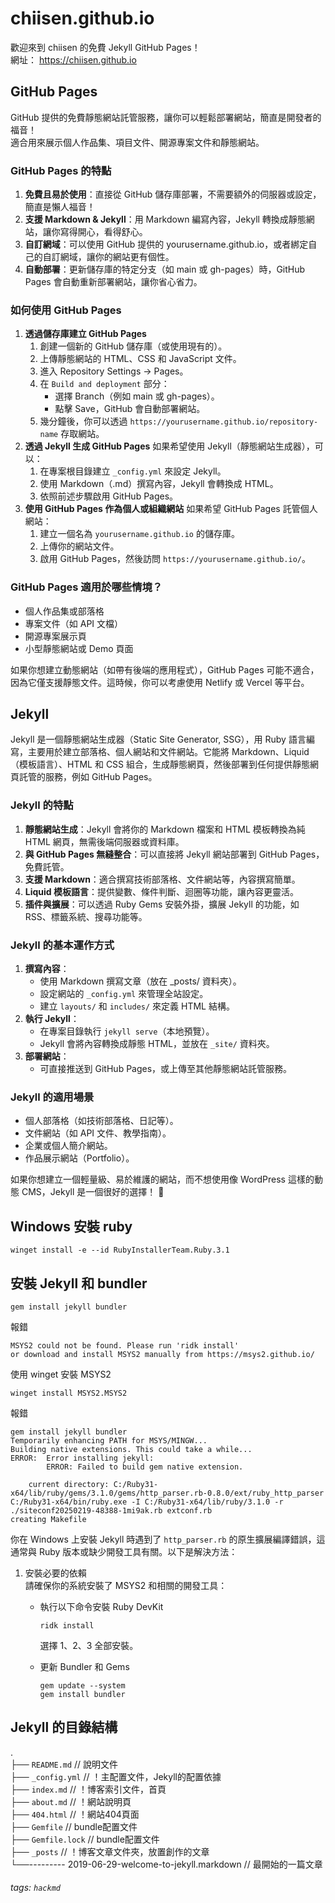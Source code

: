 # chiisen.github.io  
歡迎來到 chiisen 的免費 Jekyll GitHub Pages！  
網址： https://chiisen.github.io  

## GitHub Pages 
GitHub 提供的免費靜態網站託管服務，讓你可以輕鬆部署網站，簡直是開發者的福音！  
適合用來展示個人作品集、項目文件、開源專案文件和靜態網站。  

### GitHub Pages 的特點
1. **免費且易於使用**：直接從 GitHub 儲存庫部署，不需要額外的伺服器或設定，簡直是懶人福音！
2. **支援 Markdown & Jekyll**：用 Markdown 編寫內容，Jekyll 轉換成靜態網站，讓你寫得開心，看得舒心。
3. **自訂網域**：可以使用 GitHub 提供的 yourusername.github.io，或者綁定自己的自訂網域，讓你的網站更有個性。
4. **自動部署**：更新儲存庫的特定分支（如 main 或 gh-pages）時，GitHub Pages 會自動重新部署網站，讓你省心省力。

### 如何使用 GitHub Pages
1. **透過儲存庫建立 GitHub Pages**
    1. 創建一個新的 GitHub 儲存庫（或使用現有的）。
    2. 上傳靜態網站的 HTML、CSS 和 JavaScript 文件。
    3. 進入 Repository Settings → Pages。
    4. 在 `Build and deployment` 部分：
        * 選擇 Branch（例如 main 或 gh-pages）。
        * 點擊 Save，GitHub 會自動部署網站。
    5. 幾分鐘後，你可以透過 `https://yourusername.github.io/repository-name` 存取網站。
2. **透過 Jekyll 生成 GitHub Pages**
    如果希望使用 Jekyll（靜態網站生成器），可以：
    1. 在專案根目錄建立 `_config.yml` 來設定 Jekyll。
    2. 使用 Markdown（.md）撰寫內容，Jekyll 會轉換成 HTML。
    3. 依照前述步驟啟用 GitHub Pages。
3. **使用 GitHub Pages 作為個人或組織網站**
    如果希望 GitHub Pages 託管個人網站：
    1. 建立一個名為 `yourusername.github.io` 的儲存庫。
    2. 上傳你的網站文件。
    3. 啟用 GitHub Pages，然後訪問 `https://yourusername.github.io/`。

### GitHub Pages 適用於哪些情境？
* 個人作品集或部落格
* 專案文件（如 API 文檔）
* 開源專案展示頁
* 小型靜態網站或 Demo 頁面

如果你想建立動態網站（如帶有後端的應用程式），GitHub Pages 可能不適合，因為它僅支援靜態文件。這時候，你可以考慮使用 Netlify 或 Vercel 等平台。

## Jekyll
Jekyll 是一個靜態網站生成器（Static Site Generator, SSG），用 Ruby 語言編寫，主要用於建立部落格、個人網站和文件網站。它能將 Markdown、Liquid（模板語言）、HTML 和 CSS 組合，生成靜態網頁，然後部署到任何提供靜態網頁託管的服務，例如 GitHub Pages。

### Jekyll 的特點
1. **靜態網站生成**：Jekyll 會將你的 Markdown 檔案和 HTML 模板轉換為純 HTML 網頁，無需後端伺服器或資料庫。
2. **與 GitHub Pages 無縫整合**：可以直接將 Jekyll 網站部署到 GitHub Pages，免費託管。
3. **支援 Markdown**：適合撰寫技術部落格、文件網站等，內容撰寫簡單。
4. **Liquid 模板語言**：提供變數、條件判斷、迴圈等功能，讓內容更靈活。
5. **插件與擴展**：可以透過 Ruby Gems 安裝外掛，擴展 Jekyll 的功能，如 RSS、標籤系統、搜尋功能等。

### Jekyll 的基本運作方式
1. **撰寫內容**：
    * 使用 Markdown 撰寫文章（放在 _posts/ 資料夾）。
    * 設定網站的 `_config.yml` 來管理全站設定。
    * 建立 `layouts/` 和 `includes/` 來定義 HTML 結構。
2. **執行 Jekyll**：
    * 在專案目錄執行 `jekyll serve`（本地預覽）。
    * Jekyll 會將內容轉換成靜態 HTML，並放在 `_site/` 資料夾。
3. **部署網站**：
    * 可直接推送到 GitHub Pages，或上傳至其他靜態網站託管服務。

### Jekyll 的適用場景
* 個人部落格（如技術部落格、日記等）。
* 文件網站（如 API 文件、教學指南）。
* 企業或個人簡介網站。
* 作品展示網站（Portfolio）。

如果你想建立一個輕量級、易於維護的網站，而不想使用像 WordPress 這樣的動態 CMS，Jekyll 是一個很好的選擇！ 🚀

## Windows 安裝 ruby
```shell
winget install -e --id RubyInstallerTeam.Ruby.3.1
```

## 安裝 Jekyll 和 bundler
```shell
gem install jekyll bundler
```
報錯
```shell
MSYS2 could not be found. Please run 'ridk install'
or download and install MSYS2 manually from https://msys2.github.io/
```
使用 winget 安裝 MSYS2
```shell
winget install MSYS2.MSYS2
```
報錯
```shell
gem install jekyll bundler
Temporarily enhancing PATH for MSYS/MINGW...
Building native extensions. This could take a while...
ERROR:  Error installing jekyll:
        ERROR: Failed to build gem native extension.

    current directory: C:/Ruby31-x64/lib/ruby/gems/3.1.0/gems/http_parser.rb-0.8.0/ext/ruby_http_parser
C:/Ruby31-x64/bin/ruby.exe -I C:/Ruby31-x64/lib/ruby/3.1.0 -r ./siteconf20250219-48388-1mi9ak.rb extconf.rb
creating Makefile
```
你在 Windows 上安裝 Jekyll 時遇到了 `http_parser.rb` 的原生擴展編譯錯誤，這通常與 Ruby 版本或缺少開發工具有關。以下是解決方法：
1. 安裝必要的依賴  
請確保你的系統安裝了 MSYS2 和相關的開發工具：

    * 執行以下命令安裝 Ruby DevKit
        ```shell
        ridk install
        ```
        選擇 1、2、3 全部安裝。  

    *  更新 Bundler 和 Gems
        ```shell
        gem update --system
        gem install bundler
        ```

## Jekyll 的目錄結構

.  
├── `README.md` // 說明文件  
├── `_config.yml` // ！主配置文件，Jekyll的配置依據  
├── `index.md` // ！博客索引文件，首頁  
├── `about.md` // ！網站說明頁  
├── `404.html` // ！網站404頁面  
├── `Gemfile` // bundle配置文件  
├── `Gemfile.lock` // bundle配置文件  
├── `_posts` // ！博客文章文件夾，放置創作的文章  
└──--------- 2019-06-29-welcome-to-jekyll.markdown // 最開始的一篇文章  

###### tags: `hackmd`
